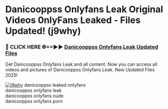# Danicooppss Onlyfans Leak Original Videos 0nlyFans Leaked - Files Updated! (j9why)

<h3>🔴 CLICK HERE 🌐==►► <a href="https://tinyurl.com/2jnfzry5" rel="nofollow">Danicooppss Onlyfans Leak Updated Files</a></h3>

Get Danicooppss Onlyfans Leak and all content. Now you can access all videos and pictures of Danicooppss Onlyfans Leak. New Updated Files 2025!

[![j9why](https://i.imgur.com/GyGTBgg.gif)](https://tinyurl.com/2jnfzry5)
danicooppss leaked onlyfans<br>
danicooppss onlyfans leak<br>
danicooppss onlyfans nude<br>
danicooppss onlyfans porn